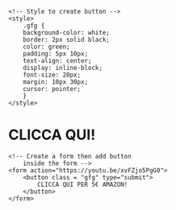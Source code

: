 <!DOCTYPE html>
<html>
      
<head>
    <title>
        CIAO RAGA
    </title>
      
    <!-- Style to create button -->
    <style>
        .gfg {
        background-color: white;
        border: 2px solid black;
        color: green;
        padding: 5px 10px;
        text-align: center;
        display: inline-block;
        font-size: 20px;
        margin: 10px 30px;
        cursor: pointer;
        }
    </style>
</head>
  
<body>
      <script async src="https://pagead2.googlesyndication.com/pagead/js/adsbygoogle.js?client=ca-pub-9619204818439710"
     crossorigin="anonymous"></script>
    <h1>CLICCA QUI!</h1>
      
    <!-- Create a form then add button
        inside the form -->
    <form action="https://youtu.be/xvFZjo5PgG0">
        <button class = "gfg" type="submit">
            CLICCA QUI PER 5€ AMAZON!
        </button>
    </form>
</body>
  
</html>
